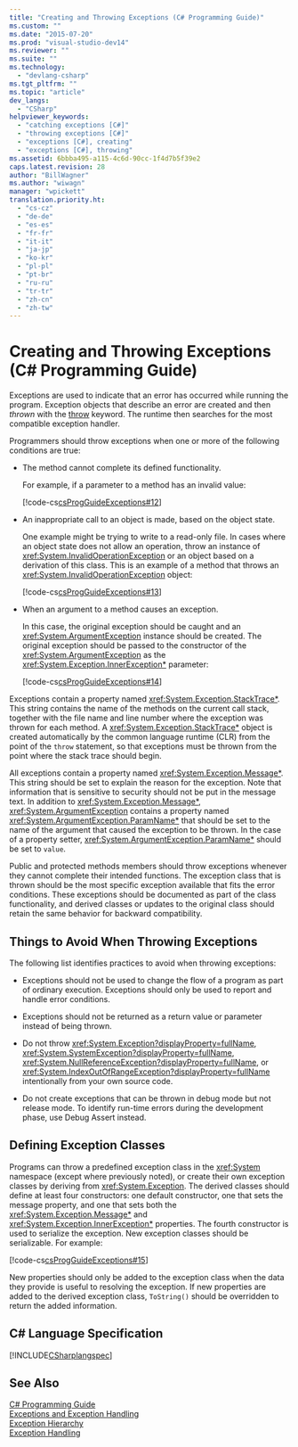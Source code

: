 ```yaml
---
title: "Creating and Throwing Exceptions (C# Programming Guide)"
ms.custom: ""
ms.date: "2015-07-20"
ms.prod: "visual-studio-dev14"
ms.reviewer: ""
ms.suite: ""
ms.technology: 
  - "devlang-csharp"
ms.tgt_pltfrm: ""
ms.topic: "article"
dev_langs: 
  - "CSharp"
helpviewer_keywords: 
  - "catching exceptions [C#]"
  - "throwing exceptions [C#]"
  - "exceptions [C#], creating"
  - "exceptions [C#], throwing"
ms.assetid: 6bbba495-a115-4c6d-90cc-1f4d7b5f39e2
caps.latest.revision: 28
author: "BillWagner"
ms.author: "wiwagn"
manager: "wpickett"
translation.priority.ht: 
  - "cs-cz"
  - "de-de"
  - "es-es"
  - "fr-fr"
  - "it-it"
  - "ja-jp"
  - "ko-kr"
  - "pl-pl"
  - "pt-br"
  - "ru-ru"
  - "tr-tr"
  - "zh-cn"
  - "zh-tw"
---
```

# Creating and Throwing Exceptions (C# Programming Guide)
Exceptions are used to indicate that an error has occurred while running the program. Exception objects that describe an error are created and then *thrown* with the [throw](../../../csharp\language-reference\keywords/throw.md) keyword. The runtime then searches for the most compatible exception handler.  
  
 Programmers should throw exceptions when one or more of the following conditions are true:  
  
-   The method cannot complete its defined functionality.  
  
     For example, if a parameter to a method has an invalid value:  
  
     [!code-cs[csProgGuideExceptions#12](../../../csharp\programming-guide\exceptions/codesnippet/CSharp/creating-and-throwing-exceptions_1.cs)]  
  
-   An inappropriate call to an object is made, based on the object state.  
  
     One example might be trying to write to a read-only file. In cases where an object state does not allow an operation, throw an instance of <xref:System.InvalidOperationException> or an object based on a derivation of this class. This is an example of a method that throws an <xref:System.InvalidOperationException> object:  
  
     [!code-cs[csProgGuideExceptions#13](../../../csharp\programming-guide\exceptions/codesnippet/CSharp/creating-and-throwing-exceptions_2.cs)]  
  
-   When an argument to a method causes an exception.  
  
     In this case, the original exception should be caught and an <xref:System.ArgumentException> instance should be created. The original exception should be passed to the constructor of the <xref:System.ArgumentException> as the <xref:System.Exception.InnerException*> parameter:  
  
     [!code-cs[csProgGuideExceptions#14](../../../csharp\programming-guide\exceptions/codesnippet/CSharp/creating-and-throwing-exceptions_3.cs)]  
  
 Exceptions contain a property named <xref:System.Exception.StackTrace*>. This string contains the name of the methods on the current call stack, together with the file name and line number where the exception was thrown for each method. A <xref:System.Exception.StackTrace*> object is created automatically by the common language runtime (CLR) from the point of the `throw` statement, so that exceptions must be thrown from the point where the stack trace should begin.  
  
 All exceptions contain a property named <xref:System.Exception.Message*>. This string should be set to explain the reason for the exception. Note that information that is sensitive to security should not be put in the message text. In addition to <xref:System.Exception.Message*>, <xref:System.ArgumentException> contains a property named <xref:System.ArgumentException.ParamName*> that should be set to the name of the argument that caused the exception to be thrown. In the case of a property setter, <xref:System.ArgumentException.ParamName*> should be set to `value`.  
  
 Public and protected methods members should throw exceptions whenever they cannot complete their intended functions. The exception class that is thrown should be the most specific exception available that fits the error conditions. These exceptions should be documented as part of the class functionality, and derived classes or updates to the original class should retain the same behavior for backward compatibility.  
  
## Things to Avoid When Throwing Exceptions  
 The following list identifies practices to avoid when throwing exceptions:  
  
-   Exceptions should not be used to change the flow of a program as part of ordinary execution. Exceptions should only be used to report and handle error conditions.  
  
-   Exceptions should not be returned as a return value or parameter instead of being thrown.  
  
-   Do not throw <xref:System.Exception?displayProperty=fullName>, <xref:System.SystemException?displayProperty=fullName>, <xref:System.NullReferenceException?displayProperty=fullName>, or <xref:System.IndexOutOfRangeException?displayProperty=fullName> intentionally from your own source code.  
  
-   Do not create exceptions that can be thrown in debug mode but not release mode. To identify run-time errors during the development phase, use Debug Assert instead.  
  
## Defining Exception Classes  
 Programs can throw a predefined exception class in the <xref:System> namespace (except where previously noted), or create their own exception classes by deriving from <xref:System.Exception>. The derived classes should define at least four constructors: one default constructor, one that sets the message property, and one that sets both the <xref:System.Exception.Message*> and <xref:System.Exception.InnerException*> properties. The fourth constructor is used to serialize the exception. New exception classes should be serializable. For example:  
  
 [!code-cs[csProgGuideExceptions#15](../../../csharp\programming-guide\exceptions/codesnippet/CSharp/creating-and-throwing-exceptions_4.cs)]  
  
 New properties should only be added to the exception class when the data they provide is useful to resolving the exception. If new properties are added to the derived exception class, `ToString()` should be overridden to return the added information.  
  
## C# Language Specification  
 [!INCLUDE[CSharplangspec](../../../csharp\language-reference\keywords/includes/csharplangspec_md.md)]  
  
## See Also  
 [C# Programming Guide](../../../csharp\programming-guide/index.md)   
 [Exceptions and Exception Handling](../../../csharp\programming-guide\exceptions/exceptions-and-exception-handling.md)   
 [Exception Hierarchy](../Topic/Exception%20Hierarchy.md)   
 [Exception Handling](../../../csharp\programming-guide\exceptions/exception-handling.md)